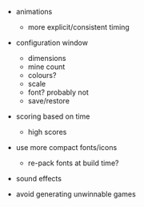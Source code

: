 
- animations
    - more explicit/consistent timing

- configuration window
    - dimensions
    - mine count
    - colours?
    - scale
    - font? probably not
    - save/restore

- scoring based on time
    - high scores

- use more compact fonts/icons
    - re-pack fonts at build time?

- sound effects

- avoid generating unwinnable games


